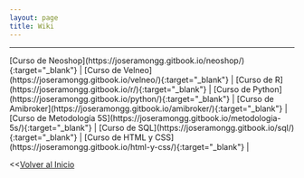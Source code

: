 ```yaml
---
layout: page
title: Wiki
---
```


<hr size="5px" color="#268BD4" />
[Curso de Neoshop](https://joseramongg.gitbook.io/neoshop/){:target="_blank"}  |
[Curso de Velneo](https://joseramongg.gitbook.io/velneo/){:target="_blank"}  |
[Curso de R](https://joseramongg.gitbook.io/r/){:target="_blank"}  |
[Curso de Python](https://joseramongg.gitbook.io/python/){:target="_blank"}  |
[Curso de Amibroker](https://joseramongg.gitbook.io/amibroker/){:target="_blank"}  |
[Curso de Metodología 5S](https://joseramongg.gitbook.io/metodologia-5s/){:target="_blank"}  |
[Curso de SQL](https://joseramongg.gitbook.io/sql/){:target="_blank"}  |
[Curso de HTML y CSS](https://joseramongg.gitbook.io/html-y-css/){:target="_blank"}  |
  
  
<<[Volver al Inicio](https://jrgarcia.es)
